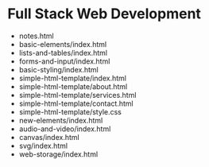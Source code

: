 # Full Stack Web Development
- notes.html
- basic-elements/index.html
- lists-and-tables/index.html
- forms-and-input/index.html
- basic-styling/index.html
- simple-html-template/index.html
- simple-html-template/about.html
- simple-html-template/services.html
- simple-html-template/contact.html
- simple-html-template/style.css
- new-elements/index.html
- audio-and-video/index.html
- canvas/index.html
- svg/index.html
- web-storage/index.html
